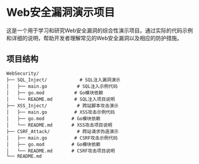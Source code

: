 # Web安全漏洞演示项目

这是一个用于学习和研究Web安全漏洞的综合性演示项目。通过实际的代码示例和详细的说明，帮助开发者理解常见的Web安全漏洞以及相应的防护措施。

## 项目结构

```
WebSecurity/
├── SQL_Inject/            # SQL注入漏洞演示
│   ├── main.go           # SQL注入示例代码
│   ├── go.mod           # Go模块依赖
│   └── README.md        # SQL注入项目说明
├── XSS_Inject/           # 跨站脚本攻击演示
│   ├── main.go          # XSS攻击示例代码
│   ├── go.mod          # Go模块依赖
│   └── README.md       # XSS攻击项目说明
├── CSRF_Attack/          # 跨站请求伪造演示
│   ├── main.go          # CSRF攻击示例代码
│   ├── go.mod          # Go模块依赖
│   └── README.md       # CSRF攻击项目说明
└── README.md            
```
